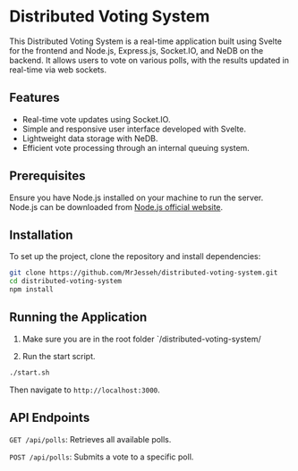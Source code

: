 # Distributed Voting System

This Distributed Voting System is a real-time application built using Svelte for the frontend and Node.js, Express.js, Socket.IO, and NeDB on the backend. It allows users to vote on various polls, with the results updated in real-time via web sockets.

## Features

- Real-time vote updates using Socket.IO.
- Simple and responsive user interface developed with Svelte.
- Lightweight data storage with NeDB.
- Efficient vote processing through an internal queuing system.

## Prerequisites

Ensure you have Node.js installed on your machine to run the server. Node.js can be downloaded from [Node.js official website](https://nodejs.org/).

## Installation

To set up the project, clone the repository and install dependencies:

```bash
git clone https://github.com/MrJesseh/distributed-voting-system.git
cd distributed-voting-system
npm install
```

## Running the Application

1. Make sure you are in the root folder `/distributed-voting-system/

2. Run the start script.

```bash
./start.sh
```

Then navigate to `http://localhost:3000`.

## API Endpoints

`GET /api/polls`: Retrieves all available polls.

`POST /api/polls`: Submits a vote to a specific poll.
